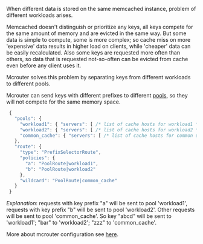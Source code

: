 When different data is stored on the same memcached instance, problem of different workloads arises.

Memcached doesn't distinguish or prioritize any keys, all keys compete for the same amount of memory and are evicted in the same way. But some data is simple to compute, some is more complex; so cache miss on more 'expensive' data results in higher load on clients, while 'cheaper' data can be easily recalculated. Also some keys are requested more often than others, so data that is requested not-so-often can be evicted from cache even before any client uses it.

Mcrouter solves this problem by separating keys from different workloads to different pools. 

Mcrouter can send keys with different prefixes to different [pools](Pools), so they will not compete for the same memory space.

```JavaScript
 {
   "pools": {
     "workload1": { "servers": [ /* list of cache hosts for workload1 */ ] },
     "workload2": { "servers": [ /* list of cache hosts for workload2 */ ] },
     "common_cache": { "servers": [ /* list of cache hosts for common use */ ] }
   },
   "route": {
     "type": "PrefixSelectorRoute",
     "policies": {
       "a": "PoolRoute|workload1",
       "b": "PoolRoute|workload2"
     },
     "wildcard": "PoolRoute|common_cache"
   }
 }
```

_Explanation_: requests with key prefix "a" will be sent to pool 'workload1', requests with key prefix "b" will be sent to pool 'workload2'. Other requests will be sent to pool 'common_cache'. So key "abcd" will be sent to 'workload1'; "bar" to 'workload2'; "zzz" to 'common_cache'.

More about mcrouter configuration see [here](Configuration).